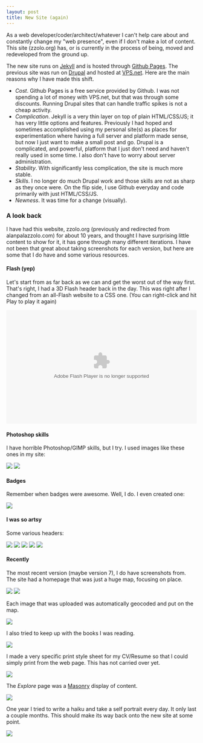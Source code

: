 ```yaml
---
layout: post
title: New Site (again)
---
```


As a web developer/coder/architect/whatever I can't help care about and constantly change my "web presence", even if I don't make a lot of content.  This site (zzolo.org) has, or is currently in the process of being, moved and redeveloped from the ground up.

The new site runs on [Jekyll](http://jekyllrb.com/) and is hosted through [Github Pages](http://pages.github.com/).  The previous site was run on [Drupal](http://drupal.org) and hosted at [VPS.net](http://vps.net/).  Here are the main reasons why I have made this shift.

* _Cost_.  Github Pages is a free service provided by Github.  I was not spending a lot of money with VPS.net, but that was through some discounts.  Running Drupal sites that can handle traffic spikes is not a cheap activity.
* _Complication_.  Jekyll is a very thin layer on top of plain HTML/CSS/JS; it has very little options and features.  Previously I had hoped and sometimes accomplished using my personal site(s) as places for experimentation where having a full server and platform made sense, but now I just want to make a small post and go.  Drupal is a complicated, and powerful, platform that I just don't need and haven't really used in some time.  I also don't have to worry about server administration.
* _Stability_.  With significantly less complication, the site is much more stable.
* _Skills_.  I no longer do much Drupal work and those skills are not as sharp as they once were.  On the flip side, I use Github everyday and code primarily with just HTML/CSS/JS.
* _Newness_.  It was time for a change (visually).

### A look back

I have had this website, zzolo.org (previously and redirected from alanpalazzolo.com) for about 10 years, and thought I have surprising little content to show for it, it has gone through many different iterations.  I have not been that great about taking screenshots for each version, but here are some that I do have and some various resources.

#### Flash (yep)

Let's start from as far back as we can and get the worst out of the way first.  That's right, I had a 3D Flash header back in the day.  This was right after I changed from an all-Flash website to a CSS one.  (You can right-click and hit Play to play it again)

<div>
<object type="application/x-shockwave-flash" 
  data="/images/posts/zzold/aplogo.swf" 
  width="100%" height="300px">
  <param name="movie" value="/images/posts/zzold/aplogo.swf" />
  <param name="quality" value="high"/>
</object>
</div>

#### Photoshop skills

I have horrible Photoshop/GIMP skills, but I try.  I used images like these ones in my site:

![](/images/posts/zzold/splash_personal.jpg) ![](/images/posts/zzold/splash_professional.jpg)

#### Badges

Remember when badges were awesome.  Well, I do.  I even created one:

![](/images/posts/zzold/ap_badge_80x15.png)

#### I was so artsy

Some various headers:

![](/images/posts/zzold/header_long_v2.jpg)
![](/images/posts/zzold/header_long.jpg)
![](/images/posts/zzold/header_sky_v2.jpg)
![](/images/posts/zzold/header_sky.jpg)
![](/images/posts/zzold/HeaderBack-NoColor.jpg)

#### Recently

The most recent version (maybe version 7), I do have screenshots from.  The site had a homepage that was just a huge map, focusing on place.

![](/images/posts/zzold/zzolo-org-v7-map.png)
![](/images/posts/zzold/zzolo-org-v7-map-image.png)

Each image that was uploaded was automatically geocoded and put on the map.

![](/images/posts/zzold/zzolo-org-v7-image-geo.png)

I also tried to keep up with the books I was reading.

![](/images/posts/zzold/zzolo-org-v7-books.png)

I made a very specific print style sheet for my CV/Resume so that I could simply print from the web page.  This has not carried over yet.

![](/images/posts/zzold/zzolo-org-v7-experience.png)

The _Explore_ page was a [Masonry](http://masonry.desandro.com/) display of content.

![](/images/posts/zzold/zzolo-org-v7-explore-masonry.png)

One year I tried to write a haiku and take a self portrait every day.  It only last a couple months.  This should make its way back onto the new site at some point.

![](/images/posts/zzold/zzolo-org-v7-haikus.png)

